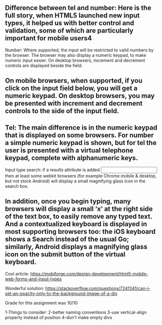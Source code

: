 Difference between tel and number:
Here is the full story, when HTML5 launched new input types, it helped us with better control and validation, some of which are particularly important for mobile users4
---------------------------------------------------------------------------------------------------------
Number:
Where supported, the input will be restricted to valid numbers by the browser. The browser may also display a numeric keypad, to make numeric input easier. On desktop browsers, increment and decrement controls are displayed beside the field.

On mobile browsers, when supported, if you click on the input field below, you will get a numeric keypad. On desktop browsers, you may be presented with increment and decrement controls to the side of the input field.
---------------------------------------------------------------------------------------------------------
Tel:
The main difference is in the numeric keypad that is displayed on some browsers. For number a simple numeric keypad is shown, but for tel the user is presented with a virtual telephone keypad, complete with alphanumeric keys.
---------------------------------------------------------------------------------------------------------
Input type search:
if a results attribute is added 
<input type="search" results="10" />
then at least some webkit browsers (for example Chrome mobile & desktop, but not stock Android) will display a small magnifying glass icon in the search box.

In addition, once you begin typing, many browsers will display a small ‘x’ at the right side of the text box, to easily remove any typed text. And a contextualized keyboard is displayed in most supporting browsers too: the iOS keyboard shows a Search instead of the usual Go; similarly, Android displays a magnifying glass icon on the submit button of the virtual keyboard.
---------------------------------------------------------------------------------------------------------
Cool article:
https://mobiforge.com/design-development/html5-mobile-web-forms-and-input-types 

Wonderful solution:
https://stackoverflow.com/questions/7241341/can-i-set-an-opacity-only-to-the-background-image-of-a-div

Grade for this assignment was 10/10

1-Things to consider:
2-better naming conventions
3-use vertical-align property instead of position 
4-don't make empty divs
